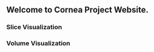 <link href="assets/css/style.scss" rel="stylesheet">

## Welcome to Cornea Project Website.

### Slice Visualization

<script type="text/javascript" src="https://cdnjs.cloudflare.com/ajax/libs/jquery/2.1.4/jquery.min.js"></script>
<script> 
	function createIframe(){
		var i = document.createElement("iframe");
		i.src = "https://valentina-s.github.io/volumeJS/index.html";
		i.frameborder = "0";
		i.width = "800px";
		i.height = "600px";
		allowfullscreen="allowfullscreen";
		document.getElementById('contentframeindex').appendChild(i);
	};
	
		if (window.addEventListener)
		window.addEventListener("load", createIframe, false);
		else if (window.attachEvent)
		window.attachEvent("onload", createIframe);
		else window.onload = createIframe;		
</script>

<style> 
	#contentframeindex{
	position: relative; 
	top: 160px; 
	left: 50px;
	}
</style>

<div id="contentframeindex"></div>

### Volume Visualization

<script type="text/javascript" src="https://cdnjs.cloudflare.com/ajax/libs/jquery/2.1.4/jquery.min.js"></script>
<script> 
	function createIframe(){
		var i = document.createElement("iframe");
		i.src = "https://valentina-s.github.io/WebGLVolumeRendering/Index_eye.html";
		i.frameborder = "0";
		i.width = "800px";
		i.height = "600px";
		allowfullscreen="allowfullscreen";
		document.getElementById('contentframe').appendChild(i);
	};
	
		if (window.addEventListener)
		window.addEventListener("load", createIframe, false);
		else if (window.attachEvent)
		window.attachEvent("onload", createIframe);
		else window.onload = createIframe;
</script>

<style> 
	#contentframe{ 
		position: relative; 
		top: 500px; 
		left: 50px; 
		bottom: 100px;
	}
</style>

<div id="contentframe"></div>

<br/>

